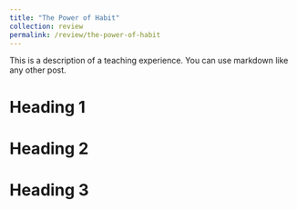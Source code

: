 ```yaml
---
title: "The Power of Habit"
collection: review
permalink: /review/the-power-of-habit
---
```


This is a description of a teaching experience. You can use markdown like any other post.

Heading 1
======

Heading 2
======

Heading 3
======
